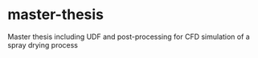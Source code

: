 # master-thesis
Master thesis including UDF and post-processing for CFD simulation of a spray drying process
